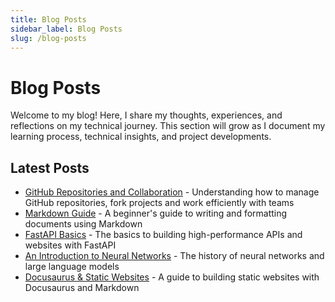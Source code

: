 ```yaml
---
title: Blog Posts
sidebar_label: Blog Posts
slug: /blog-posts
---
```


# Blog Posts

Welcome to my blog! Here, I share my thoughts, experiences, and reflections on my technical journey. This section will grow as I document my learning process, technical insights, and project developments.

## Latest Posts

<!-- TODO: MENTEE - Add links to your blog posts here -->
- [GitHub Repositories and Collaboration](./github) - Understanding how to manage GitHub repositories, fork projects and work efficiently with teams
- [Markdown Guide](./markdown) -  A beginner's guide to writing and formatting documents using Markdown
- [FastAPI Basics](./fastapi) - The basics to building high-performance APIs and websites with FastAPI
- [An Introduction to Neural Networks](./neural-networks) - The history of neural networks and large language models
- [Docusaurus & Static Websites](./docusaurus) - A guide to building static websites with Docusaurus and Markdown



